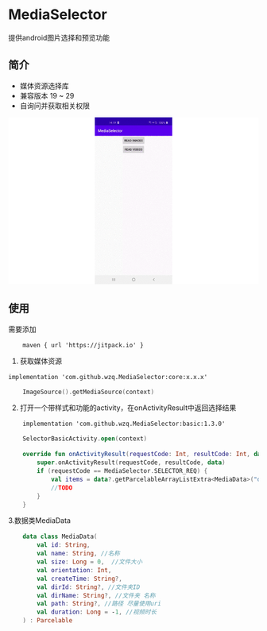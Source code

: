 # MediaSelector
   提供android图片选择和预览功能
   
## 简介     

  * 媒体资源选择库
  * 兼容版本 19 ~ 29  
  * 自询问并获取相关权限
  
  ![art1](/screenshot/art1.gif)

## 使用
需要添加
```
    maven { url 'https://jitpack.io' }
```

1. 获取媒体资源
```
implementation 'com.github.wzq.MediaSelector:core:x.x.x'
```

```kotlin
    ImageSource().getMediaSource(context)
```

2. 打开一个带样式和功能的activity，在onActivityResult中返回选择结果
```
    implementation 'com.github.wzq.MediaSelector:basic:1.3.0'
```
```kotlin
    SelectorBasicActivity.open(context)
```

```kotlin
    override fun onActivityResult(requestCode: Int, resultCode: Int, data: Intent?) {
        super.onActivityResult(requestCode, resultCode, data)
        if (requestCode == MediaSelector.SELECTOR_REQ) {
            val items = data?.getParcelableArrayListExtra<MediaData>("data") ?: return
            //TODO
        }
    }
```

3.数据类MediaData
```kotlin
    data class MediaData(
        val id: String,
        val name: String, //名称
        val size: Long = 0,  //文件大小
        val orientation: Int,
        val createTime: String?,
        val dirId: String?, //文件夹ID
        val dirName: String?, //文件夹 名称
        val path: String?, //路径 尽量使用uri
        val duration: Long = -1, //视频时长
    ) : Parcelable
```

